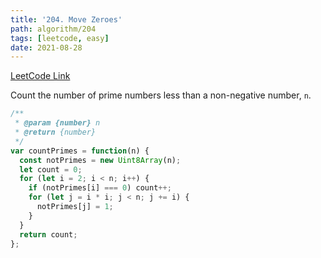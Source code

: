 ```yaml
---
title: '204. Move Zeroes'
path: algorithm/204
tags: [leetcode, easy]
date: 2021-08-28
---
```


[LeetCode Link](https://leetcode.com/problems/count-primes/)

Count the number of prime numbers less than a non-negative number, `n`.

```javascript
/**
 * @param {number} n
 * @return {number}
 */
var countPrimes = function(n) {
  const notPrimes = new Uint8Array(n);
  let count = 0;
  for (let i = 2; i < n; i++) {
    if (notPrimes[i] === 0) count++;
    for (let j = i * i; j < n; j += i) {
      notPrimes[j] = 1;
    }
  }
  return count;
};
```
